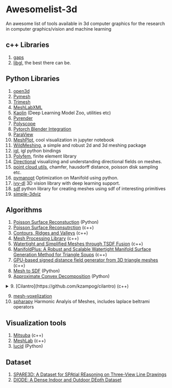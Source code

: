 # Awesomelist-3d
An awesome list of tools available in 3d computer graphics for the research in computer graphics/vision and machine learning

## c++ Libraries
1. [gaps](https://github.com/tomfunkhouser/gaps)
2. [libgl](https://libigl.github.io/), the best there can be.

## Python Libraries
1. [open3d](http://open3d.org/)
2. [Pymesh](https://pymesh.readthedocs.io)
3. [Trimesh](https://github.com/mikedh/trimesh)
4. [MeshLabXML](https://github.com/3DLIRIOUS/MeshLabXML)
5. [Kaolin](https://github.com/NVIDIAGameWorks/kaolin) (Deep Learning Model Zoo, utilities etc)
6. [Pyrender](https://github.com/mmatl/pyrender)
7. [Polyscope](https://polyscope.run/py/)
8. [Pytorch Blender Integration](https://github.com/cheind/pytorch-blender)
9. [ParaView](https://www.paraview.org/)
10. [MeshPlot](https://github.com/skoch9/meshplot/), cool visualization in jupyter notebook
11. [WildMeshing](https://wildmeshing.github.io/), a simple and robust 2d and 3d meshing package
12. [igl](https://libigl.github.io/libigl-python-bindings/), igl python bindings
13. [Polyfem](https://polyfem.github.io/), finite element library
14. [Directional](https://github.com/avaxman/Directional) visualizing and understanding directional fields on meshes.
15. [point cloud utils](https://github.com/fwilliams/point-cloud-utils), chamfer, hausdorff distance, poisson disk sampling etc.
16. [pymanopt](https://www.pymanopt.org/) Optimization on Manifold using python.
17. [ivy-dl](https://ivy-dl.org/vision/) 3D vision library with deep learning support. 
18. [sdf](https://github.com/fogleman/sdf) python library for creating meshes using sdf of interesting primitives
19. [simple-3dviz](https://github.com/angeloskath/simple-3dviz)

## Algorithms
1. [Poisson Surface Reconstuction](https://github.com/mmolero/pypoisson) (Python)
2. [Poisson Surface Reconsutrction](http://www.cs.jhu.edu/~misha/Code/PoissonRecon/Version12.00/) (c++)
3. [Contours, Ridges and Valleys](http://rtsc.cs.princeton.edu/) (c++)
4. [Mesh Processing Library](https://rawgit.com/hhoppe/Mesh-processing-library/master/README.html) (c++)
5. [Watertight and Simplified Meshes through TSDF Fusion](https://github.com/davidstutz/mesh-fusion) (c++)
6. [ManifoldPlus: A Robust and Scalable Watertight Manifold Surface Generation Method for Triangle Soups](https://github.com/hjwdzh/ManifoldPlus) (c++)
7. [GPU-based signed distance field generator from 3D triangle meshes](https://github.com/armory3d/sdfgen) (c++)
8. [Mesh to SDF](https://github.com/marian42/mesh_to_sdf) (Python)
9. [Approximate Convex Decomposition](https://github.com/kmammou/v-hacd) (Python)
<details>
    <summary>9. [Cilantro](https://github.com/kzampog/cilantro) (c++)</summary>
    library for convex hull, clustering, spatial reasoning on point cloud.
</details>

9. [mesh-voxelization](https://github.com/davidstutz/mesh-voxelization)
10. [spharapy](https://spharapy.readthedocs.io/en/latest/index.html) Harmonic Analyis of Meshes, includes laplace beltrami operators


## Visualization tools
1. [Mitsuba](https://www.mitsuba-renderer.org/) (c++)
2. [MeshLab](http://www.meshlab.net/) (c++)
3. [lucid](https://github.com/tensorflow/lucid/tree/master/lucid/misc/gl) (Python)

## Dataset
1. [SPARE3D: A Dataset for SPAtial REasoning on Three-View Line Drawings](https://ai4ce.github.io/SPARE3D/)
2. [DIODE: A Dense Indoor and Outdoor DEpth Dataset](https://diode-dataset.org/)

